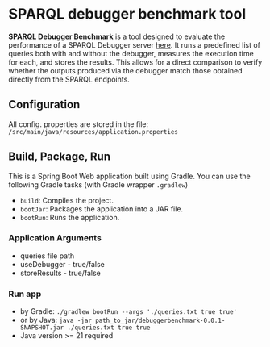 # SPARQL debugger benchmark tool

**SPARQL Debugger Benchmark**  is a tool designed to evaluate the performance of a SPARQL Debugger server [here](https://github.com/iocbbioinf/sparql_debugger_server). It runs a predefined list of queries both with and without the debugger, measures the execution time for each, and stores the results. This allows for a direct comparison to verify whether the outputs produced via the debugger match those obtained directly from the SPARQL endpoints. 

## Configuration

All config. properties are stored in the file: `/src/main/java/resources/application.properties`

## Build, Package, Run

This is a Spring Boot Web application built using Gradle. You can use the following Gradle tasks (with Gradle wrapper `.gradlew`)

- `build`: Compiles the project.
- `bootJar`: Packages the application into a JAR file.
- `bootRun`: Runs the application. 

### Application Arguments

- queries file path 
- useDebugger - true/false 
- storeResults - true/false

### Run app

- by Gradle: `./gradlew bootRun --args './queries.txt true true'`
- or by Java: `java -jar path_to_jar/debuggerbenchmark-0.0.1-SNAPSHOT.jar ./queries.txt true true`
- Java version >= 21 required
